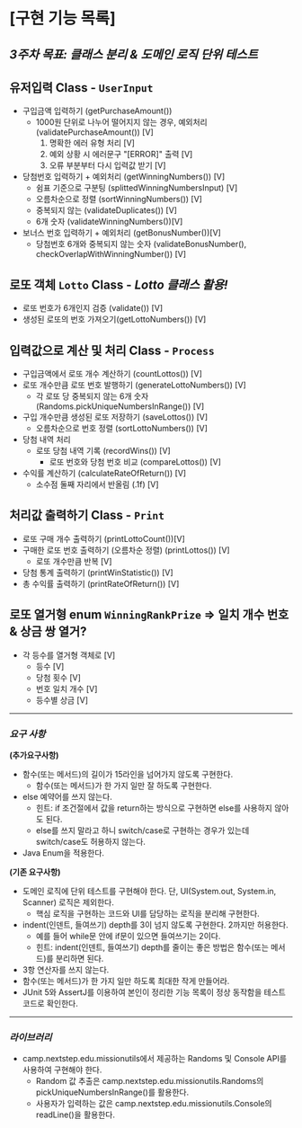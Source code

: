 # [구현 기능 목록]
## *3주차 목표: 클래스 분리 & 도메인 로직 단위 테스트* 


##  유저입력 Class - `UserInput`
  - 구입금액 입력하기 (getPurchaseAmount())
    - 1000원 단위로 나누어 떨어지지 않는 경우, 예외처리 (validatePurchaseAmount()) [V] 
      1. 명확한 에러 유형 처리 [V]
      2. 예외 상황 시  에러문구 "[ERROR]" 출력 [V]
      3. 오류 부분부터 다시 입력값 받기 [V]
  - 당첨번호 입력하기 + 예외처리 (getWinningNumbers()) [V]
    - 쉼표 기준으로 구분팅 (splittedWinningNumbersInput) [V]
    - 오름차순으로 정렬 (sortWinningNumbers()) [V]
    - 중복되지 않는 (validateDuplicates()) [V]
    - 6개 숫자 (validateWinningNumbers())[V]
  - 보너스 번호 입력하기 + 예외처리 (getBonusNumber())[V]
    - 당첨번호 6개와 중복되지 않는 숫자 (validateBonusNumber(), checkOverlapWithWinningNumber()) [V]

## 로또 객체 `Lotto` Class - *Lotto 클래스 활용!*
  - 로또 번호가 6개인지 검증 (validate()) [V]
  - 생성된 로또의 번호 가져오기(getLottoNumbers()) [V]

## 입력값으로 계산 및 처리 Class - `Process`
  - 구입금액에서 로또 개수 계산하기 (countLottos()) [V]
  - 로또 개수만큼 로또 번호 발행하기 (generateLottoNumbers()) [V]
    - 각 로또 당 중복되지 않는 6개 숫자 (Randoms.pickUniqueNumbersInRange()) [V]
  - 구입 개수만큼 생성된 로또 저장하기 (saveLottos()) [V]
    - 오름차순으로 번호 정렬 (sortLottoNumbers()) [V]
  - 당첨 내역 처리
    - 로또 당첨 내역 기록 (recordWins()) [V]
      - 로또 번호와 당첨 번호 비교 (compareLottos()) [V]
  - 수익률 계산하기 (calculateRateOfReturn()) [V]
    - 소수점 둘째 자리에서 반올림 (.1f) [V]

## 처리값 출력하기 Class - `Print`
  - 로또 구매 개수 출력하기 (printLottoCount())[V]
  - 구매한 로또 번호 출력하기 (오름차순 정렬) (printLottos()) [V]
    - 로또 개수만큼 반복 [V]
  - 당첨 통계 출력하기 (printWinStatistic()) [V]
  - 총 수익률 출력하기 (printRateOfReturn()) [V]

## 로또 열거형 enum `WinningRankPrize` => 일치 개수 번호 & 상금 쌍 열거?
  - 각 등수를 열거형 객체로 [V]
    - 등수 [V]
    - 당첨 횟수 [V]
    - 번호 일치 개수 [V]
    - 등수별 상금 [V]


<hr/> 

### *요구 사항*
**(추가요구사항)**
- 함수(또는 메서드)의 길이가 15라인을 넘어가지 않도록 구현한다.
  - 함수(또는 메서드)가 한 가지 일만 잘 하도록 구현한다.
- else 예약어를 쓰지 않는다.
  - 힌트: if 조건절에서 값을 return하는 방식으로 구현하면 else를 사용하지 않아도 된다.
  - else를 쓰지 말라고 하니 switch/case로 구현하는 경우가 있는데 switch/case도 허용하지 않는다.
- Java Enum을 적용한다.

**(기존 요구사항)**
- 도메인 로직에 단위 테스트를 구현해야 한다. 단, UI(System.out, System.in, Scanner) 로직은 제외한다.
  - 핵심 로직을 구현하는 코드와 UI를 담당하는 로직을 분리해 구현한다.
- indent(인덴트, 들여쓰기) depth를 3이 넘지 않도록 구현한다. 2까지만 허용한다. 
  - 예를 들어 while문 안에 if문이 있으면 들여쓰기는 2이다.
  - 힌트: indent(인덴트, 들여쓰기) depth를 줄이는 좋은 방법은 함수(또는 메서드)를 분리하면 된다.
- 3항 연산자를 쓰지 않는다. 
- 함수(또는 메서드)가 한 가지 일만 하도록 최대한 작게 만들어라.
- JUnit 5와 AssertJ를 이용하여 본인이 정리한 기능 목록이 정상 동작함을 테스트 코드로 확인한다.

<hr/> 

### *라이브러리*
- camp.nextstep.edu.missionutils에서 제공하는 Randoms 및 Console API를 사용하여 구현해야 한다.
  - Random 값 추출은 camp.nextstep.edu.missionutils.Randoms의 pickUniqueNumbersInRange()를 활용한다.
  - 사용자가 입력하는 값은 camp.nextstep.edu.missionutils.Console의 readLine()을 활용한다.




